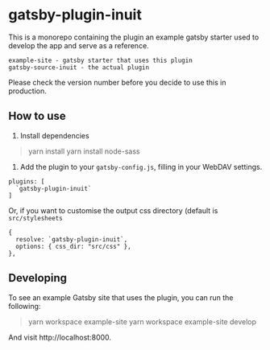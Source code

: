 # gatsby-plugin-inuit

This is a monorepo containing the plugin an example gatsby starter used to develop the app and serve as a reference.

```
example-site - gatsby starter that uses this plugin
gatsby-source-inuit - the actual plugin
```

Please check the version number before you decide to use this in production.

## How to use

1. Install dependencies

> yarn install
> yarn install node-sass

1. Add the plugin to your `gatsby-config.js`, filling in your WebDAV settings.

```
plugins: [
  `gatsby-plugin-inuit`
]
```
    
Or, if you want to customise the output css directory (default is `src/stylesheets`

```
{
  resolve: `gatsby-plugin-inuit`,
  options: { css_dir: "src/css" },
},
```

## Developing

To see an example Gatsby site that uses the plugin, you can run the following:

> yarn workspace example-site 
> yarn workspace example-site develop

And visit http://localhost:8000. 
